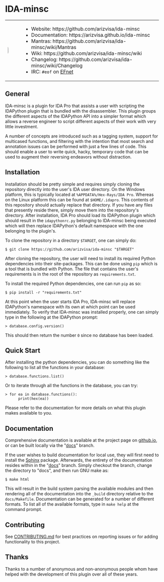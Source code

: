 # IDA-minsc

<table>
    <tr>
        <td width="10%">
            <img src="http://arizvisa.github.io/ida-minsc/_images/hamster.svg" height="10%" />
        </td>
        <td>
            <ul>
                <li>Website: https://github.com/arizvisa/ida-minsc</li>
                <li>Documentation: https://arizvisa.github.io/ida-minsc</li>
                <li>Mantras: https://github.com/arizvisa/ida-minsc/wiki/Mantras</li>
                <li>Wiki: https://github.com/arizvisa/ida-minsc/wiki</li>
                <li>Changelog: https://github.com/arizvisa/ida-minsc/wiki/Changelog</li>
                <li>IRC: <code>#eof</code> on <a href="http://chat.efnet.org:9090/?nick=user-.&channels=eof&prompt=1">EFnet</a></li>
            </ul>
        </td>
    </tr>
</table>

## General

IDA-minsc is a plugin for IDA Pro that assists a user with scripting the
IDAPython plugin that is bundled with the disassembler. This plugin groups the
different aspects of the IDAPython API into a simpler format which allows a
reverse engineer to script different aspects of their work with very little
investment.

A number of concepts are introduced such as a tagging system, support for
multicased functions, and filtering with the intention that most search
and annotation issues can be performed with just a few lines of code. This
should enable a user to write quick, hacky, temporary code that can be used
to augment their reversing endeavors without distraction.

## Installation

Installation should be pretty simple and requires simply cloning the repository
directly into the user's IDA user directory. On the Windows platform, this is
typically located at `%APPDATA%/Hex-Rays/IDA Pro`. Whereas on the Linux
platform this can be found at `$HOME/.idapro`. This contents of this repository
should actually replace that directory. If you have any files that presently
reside there, simply move them into the repository's directory. After
installation, IDA Pro should load its IDAPython plugin which should result in
the `idapythonrc.py` belonging to IDA-minsc being executed which will then
replace IDAPython's default namespace with the one belonging to the plugin's.

To clone the repository in a directory `$TARGET`, one can simply do:

    $ git clone https://github.com/arizvisa/ida-minsc "$TARGET"

After cloning the repository, the user will need to install its required Python
dependencies into their site-packages. This can be done using `pip` which is a
tool that is bundled with Python. The file that contains the user's requirements
is in the root of the repository as `requirements.txt`.

To install the required Python dependencies, one can run `pip` as so:

    $ pip install -r "requirements.txt"

At this point when the user starts IDA Pro, IDA-minsc will replace IDAPython's
namespace with its own at which point can be used immediately. To verify that
IDA-minsc was installed properly, one can simply type in the following at the
IDAPython prompt:

    > database.config.version()

This should then return the number `0` since no database has been loaded.

## Quick Start

After installing the python dependencies, you can do something like the
following to list all the functions in your database:

    > database.functions.list()

Or to iterate through all the functions in the database, you can try:

    > for ea in database.functions():
          print(hex(ea))

Please refer to the documentation for more details on what this plugin makes
available to you.

## Documentation

Comprehensive documentation is available at the project page on
[github.io](https://arizvisa.github.io/ida-minsc), or can be built locally via
the "[docs](https://github.com/arizvisa/ida-minsc/tree/docs)" branch.

If the user wishes to build documentation for local use, they will first need
to install the [Sphinx](http://www.sphinx-doc.org/en/master/usage/installation.html)
package. Afterwards, the entirety of the documentation resides within in the
"[docs](https://github.com/arizvisa/ida-minsc/tree/docs)" branch. Simply
checkout the branch, change the directory to "docs", and then run GNU make as:

    $ make html

This will result in the build system parsing the available modules and then
rendering all of the documentation into the `_build` directory relative to the
`docs/Makefile`. Documentation can be generated for a number of different
formats. To list all of the available formats, type in `make help` at the
command prompt.

## Contributing

See [CONTRIBUTING.md](https://github.com/arizvisa/ida-minsc/blob/master/CONTRIBUTING.md)
for best practices on reporting issues or for adding functionality to this
project.

## Thanks

Thanks to a number of anonymous and non-anonymous people whom have helped with
the development of this plugin over all of these years.

[logo]: http://arizvisa.github.io/ida-minsc/_images/hamster.svg
